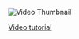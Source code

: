 ![Video Thumbnail](https://github.com/wass08/r3f-sims-online-part-3/assets/6551176/d0d7eaf5-cee1-4657-84d8-d7a20d381ef2)

[Video tutorial](https://youtu.be/voJ_z1y8fjk)
